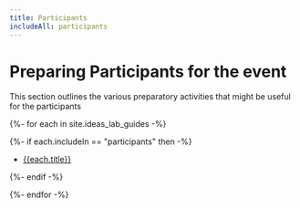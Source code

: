 ```yaml
---
title: Participants
includeAll: participants
---
```

# Preparing Participants for the event

This section outlines the various preparatory activities that might be useful for the participants

{%- for each in site.ideas_lab_guides -%}

{%- if each.includeIn == "participants" then -%}

* [{{each.title}}]({{each.url}})


{%- endif -%}

{%- endfor -%}